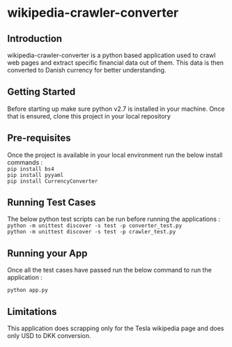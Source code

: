 # wikipedia-crawler-converter #

## Introduction

wikipedia-crawler-converter is a python based application used to crawl web pages and extract specific financial data out of them. This data is then converted to Danish currency for better understanding.


## Getting Started

Before starting up make sure python v2.7 is installed in your machine. Once that is ensured, clone this project in your local repository

## Pre-requisites

Once the project is available in your local environment run the below install commands : <br />
`pip install bs4` <br />
`pip install pyyaml` <br />
`pip install CurrencyConverter`

## Running Test Cases

The below python test scripts can be run before running the applications : <br />
`python -m unittest discover -s test -p converter_test.py` <br />
`python -m unittest discover -s test -p crawler_test.py`<br />

## Running your App

Once all the test cases have passed run the below command to run the application :

`python app.py`

## Limitations
This application does scrapping only for the Tesla wikipedia page and does only USD to DKK conversion.
